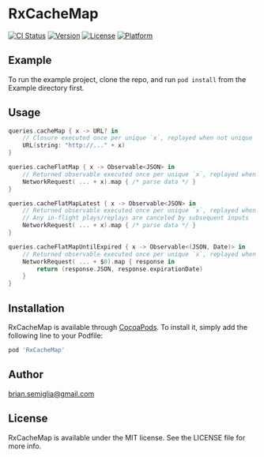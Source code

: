 # RxCacheMap

[![CI Status](https://img.shields.io/travis/brian.semiglia@gmail.com/RxCacheMap.svg?style=flat)](https://travis-ci.org/brian.semiglia@gmail.com/RxCacheMap)
[![Version](https://img.shields.io/cocoapods/v/RxCacheMap.svg?style=flat)](https://cocoapods.org/pods/RxCacheMap)
[![License](https://img.shields.io/cocoapods/l/RxCacheMap.svg?style=flat)](https://cocoapods.org/pods/RxCacheMap)
[![Platform](https://img.shields.io/cocoapods/p/RxCacheMap.svg?style=flat)](https://cocoapods.org/pods/RxCacheMap)

## Example

To run the example project, clone the repo, and run `pod install` from the Example directory first.

## Usage

```swift
queries.cacheMap { x -> URL? in
    // Closure executed once per unique `x`, replayed when not unique
    URL(string: "http://..." + x)
}

queries.cacheFlatMap { x -> Observable<JSON> in
    // Returned observable executed once per unique `x`, replayed when not unique
    NetworkRequest( ... + x).map { /* parse data */ }
}

queries.cacheFlatMapLatest { x -> Observable<JSON> in
    // Returned observable executed once per unique `x`, replayed when not unique
    // Any in-flight plays/replays are canceled by subsequent inputs
    NetworkRequest( ... + x).map { /* parse data */ }
}

queries.cacheFlatMapUntilExpired { x -> Observable<(JSON, Date)> in
    // Returned observable executed once per unique `x`, replayed when not unique until date output by returned observable is greater than or equal to date of subsequent replays
    NetworkRequest( ... + $0).map { response in 
        return (response.JSON, response.expirationDate)
    }
}
```

## Installation

RxCacheMap is available through [CocoaPods](https://cocoapods.org). To install
it, simply add the following line to your Podfile:

```ruby
pod 'RxCacheMap'
```

## Author

brian.semiglia@gmail.com

## License

RxCacheMap is available under the MIT license. See the LICENSE file for more info.
